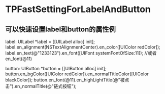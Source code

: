 # TPFastSettingForLabelAndButton
## 可以快速设置label和button的属性例
label:
   UILabel *label = [[UILabel alloc] init];
    label.en_alignment(NSTextAlignmentCenter).en_color([UIColor redColor]);
    label.en_text(@"1233123").en_font([UIFont systemFontOfSize:11]);
    //或者en_font(@11)
    
button:
    UIButton *button = [[UIButton alloc] init];
    button.en_bgColor([UIColor redColor]).en_normalTitleColor([UIColor blackColor]);
    button.en_font(@11).en_highLightTitle(@"被点击").en_normalTitle(@"链式按钮");
    
